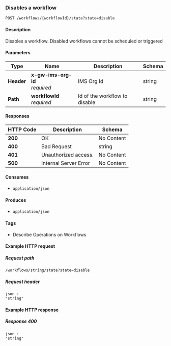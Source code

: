 
<a name="disableworkflow"></a>
### Disables a workflow
```
POST /workflows/{workflowId}/state?state=disable
```


#### Description
Disables a workflow. Disabled workflows cannot be scheduled or triggered


#### Parameters

|Type|Name|Description|Schema|
|---|---|---|---|
|**Header**|**x-gw-ims-org-id**  <br>*required*|IMS Org Id|string|
|**Path**|**workflowId**  <br>*required*|Id of the workflow to disable|string|


#### Responses

|HTTP Code|Description|Schema|
|---|---|---|
|**200**|OK|No Content|
|**400**|Bad Request|string|
|**401**|Unauthorized access.|No Content|
|**500**|Internal Server Error|No Content|


#### Consumes

* `application/json`


#### Produces

* `application/json`


#### Tags

* Describe Operations on Workflows


#### Example HTTP request

##### Request path
```
/workflows/string/state?state=disable
```


##### Request header
```
json :
"string"
```


#### Example HTTP response

##### Response 400
```
json :
"string"
```



